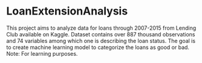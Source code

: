 # LoanExtensionAnalysis
This project aims to analyze data for loans through 2007-2015 from Lending Club available on Kaggle. Dataset contains over 887 thousand observations and 74 variables among which one is describing the loan status. The goal is to create machine learning model to categorize the loans as good or bad. Note: For learning purposes.
